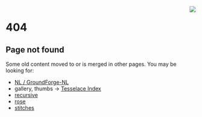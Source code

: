 <img src="/GroundForge/help/bloopers/tipped-over.png" style="float:right">

404
===

Page not found
--------------

<p id="fallBack" style="display: none">
You seem have followed an old link to a pattern definition, you can try to recover the pattern:
download release 
<a href="https://github.com/d-bl/GroundForge/releases/download/2019-Q1/GroundForge-pages.zip"
>2019&ndash;Q1</a>, unzip, open the <code>index.html</code> file in your browser
and copy-paste the following text at the end of the address:
<br>
<input type="text" value="" id="toWayBack" style="width: 100%"/>
</p>
<script>
  var args = window.location.href.replace(/[^?]+/,"")
  document.getElementById("toWayBack").value = args
  if (args && args.trim() != "") {
    document.getElementById("fallBack").style = "display:block"
  }
</script>
Some old content moved to or is merged in other pages. You may be looking for:

* [NL / GroundForge-NL](/GroundForge/help/NL.pdf)
* gallery, thumbs -> [Tesselace Index](/GroundForge/help/TesseLace-Index)
* [recursive](/GroundForge/tiles)
* [rose](/GroundForge/sheet.html?patch=5831%20-4-7;bricks&patch=-437%2034-7;bricks&patch=4830%20--77;bricks)
* [stitches](/GroundForge/help/Replace)
